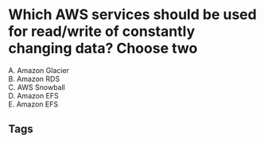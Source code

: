 # Which AWS services should be used for read/write of constantly changing data? Choose two

A. Amazon Glacier  
B. Amazon RDS  
C. AWS Snowball  
D. Amazon EFS  
E. Amazon EFS  

## Tags
